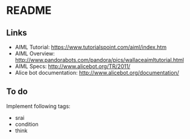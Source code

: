 README
======

Links
-----

- AIML Tutorial: https://www.tutorialspoint.com/aiml/index.htm
- AIML Overview: http://www.pandorabots.com/pandora/pics/wallaceaimltutorial.html
- AIML Specs: http://www.alicebot.org/TR/2011/
- Alice bot documentation: http://www.alicebot.org/documentation/

To do
-----

Implement following tags:

- srai
- condition
- think
